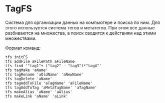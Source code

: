 # TagFS

Система для организации данных на компьютере и поиска по ним. Для этого используется система тегов и метатегов. При этом все данные разбиваются на множества, а поиск сводится к действиям над этими множествами.

Формат команд:
```
tfs initFS
tfs addFile aFilePath aFileName
tfs find '"tag1"+ ("tag2" - "tag3")*"tag4"'
tfs tagMake 'aName'
tfs tagRename 'aOldName' 'aNewName'
tfs tagDelete 'aName'
tfs tagAddToFile 'aTagName' 'aFileName'
tfs tagAddToTag 'aMetaTagName' 'aTagName'
tfs makeAlias 'aName' 'aAlias'
tfs makeLink 'aName' 'aLink'
```
